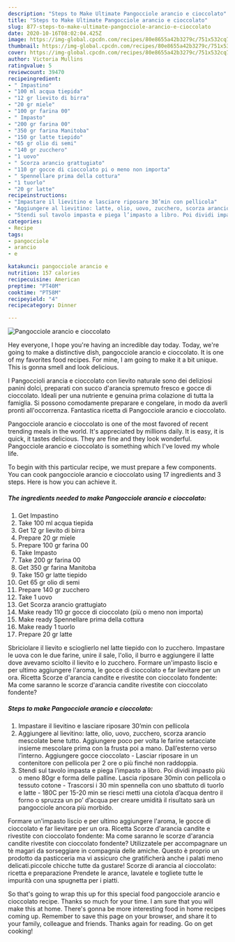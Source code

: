 ```yaml
---
description: "Steps to Make Ultimate Pangocciole arancio e cioccolato"
title: "Steps to Make Ultimate Pangocciole arancio e cioccolato"
slug: 877-steps-to-make-ultimate-pangocciole-arancio-e-cioccolato
date: 2020-10-16T08:02:04.425Z
image: https://img-global.cpcdn.com/recipes/80e8655a42b3279c/751x532cq70/pangocciole-arancio-e-cioccolato-recipe-main-photo.jpg
thumbnail: https://img-global.cpcdn.com/recipes/80e8655a42b3279c/751x532cq70/pangocciole-arancio-e-cioccolato-recipe-main-photo.jpg
cover: https://img-global.cpcdn.com/recipes/80e8655a42b3279c/751x532cq70/pangocciole-arancio-e-cioccolato-recipe-main-photo.jpg
author: Victoria Mullins
ratingvalue: 5
reviewcount: 39470
recipeingredient:
- " Impastino"
- "100 ml acqua tiepida"
- "12 gr lievito di birra"
- "20 gr miele"
- "100 gr farina 00"
- " Impasto"
- "200 gr farina 00"
- "350 gr farina Manitoba"
- "150 gr latte tiepido"
- "65 gr olio di semi"
- "140 gr zucchero"
- "1 uovo"
- " Scorza arancio grattugiato"
- "110 gr gocce di cioccolato pi o meno non importa"
- " Spennellare prima della cottura"
- "1 tuorlo"
- "20 gr latte"
recipeinstructions:
- "Impastare il lievitino e lasciare riposare 30’min con pellicola"
- "Aggiungere al lievitino: latte, olio, uovo, zucchero, scorza arancio mescolate bene tutto. Aggiungere poco per volta le farine setacciate insieme mescolare prima con la frusta poi a mano. Dall’esterno verso l’interno. Aggiungere gocce cioccolato  Lasciar riposare in un contenitore con pellicola per 2 ore o più finché non raddoppia."
- "Stendi sul tavolo impasta e piega l’impasto a libro. Poi dividi impasto più o meno 80gr e forma delle palline. Lascia riposare 30min con pellicola o tessuto cotone  Trascorsi i 30 min spennella con uno sbattuto di tuorlo e latte  180C per 15-20 min se riesci metti una ciotola d’acqua dentro il forno o spruzza un po’ d’acqua per creare umidità il risultato sarà un pangocciole ancora più morbido."
categories:
- Recipe
tags:
- pangocciole
- arancio
- e

katakunci: pangocciole arancio e 
nutrition: 157 calories
recipecuisine: American
preptime: "PT40M"
cooktime: "PT58M"
recipeyield: "4"
recipecategory: Dinner

---
```



![Pangocciole arancio e cioccolato](https://img-global.cpcdn.com/recipes/80e8655a42b3279c/751x532cq70/pangocciole-arancio-e-cioccolato-recipe-main-photo.jpg)

Hey everyone, I hope you're having an incredible day today. Today, we're going to make a distinctive dish, pangocciole arancio e cioccolato. It is one of my favorites food recipes. For mine, I am going to make it a bit unique. This is gonna smell and look delicious.

I Pangoccioli arancia e cioccolato con lievito naturale sono dei deliziosi panini dolci, preparati con succo d&#39;arancia spremuto fresco e gocce di cioccolato. Ideali per una nutriente e genuina prima colazione di tutta la famiglia. Si possono comodamente preparare e congelare, in modo da averli pronti all&#39;occorrenza. Fantastica ricetta di Pangocciole arancio e cioccolato.

Pangocciole arancio e cioccolato is one of the most favored of recent trending meals in the world. It's appreciated by millions daily. It is easy, it is quick, it tastes delicious. They are fine and they look wonderful. Pangocciole arancio e cioccolato is something which I've loved my whole life.


To begin with this particular recipe, we must prepare a few components. You can cook pangocciole arancio e cioccolato using 17 ingredients and 3 steps. Here is how you can achieve it.

<!--inarticleads1-->

##### The ingredients needed to make Pangocciole arancio e cioccolato:

1. Get  Impastino
1. Take 100 ml acqua tiepida
1. Get 12 gr lievito di birra
1. Prepare 20 gr miele
1. Prepare 100 gr farina 00
1. Take  Impasto
1. Take 200 gr farina 00
1. Get 350 gr farina Manitoba
1. Take 150 gr latte tiepido
1. Get 65 gr olio di semi
1. Prepare 140 gr zucchero
1. Take 1 uovo
1. Get  Scorza arancio grattugiato
1. Make ready 110 gr gocce di cioccolato (più o meno non importa)
1. Make ready  Spennellare prima della cottura
1. Make ready 1 tuorlo
1. Prepare 20 gr latte


Sbriciolare il lievito e scioglierlo nel latte tiepido con lo zucchero. Impastare le uova con le due farine, unire il sale, l&#39;olio, il burro e aggiungere il latte dove avevamo sciolto il lievito e lo zucchero. Formare un&#39;impasto liscio e per ultimo aggiungere l&#39;aroma, le gocce di cioccolato e far lievitare per un ora. Ricetta Scorze d&#39;arancia candite e rivestite con cioccolato fondente: Ma come saranno le scorze d&#39;arancia candite rivestite con cioccolato fondente? 

<!--inarticleads2-->

##### Steps to make Pangocciole arancio e cioccolato:

1. Impastare il lievitino e lasciare riposare 30’min con pellicola
1. Aggiungere al lievitino: latte, olio, uovo, zucchero, scorza arancio mescolate bene tutto. Aggiungere poco per volta le farine setacciate insieme mescolare prima con la frusta poi a mano. Dall’esterno verso l’interno. Aggiungere gocce cioccolato  - Lasciar riposare in un contenitore con pellicola per 2 ore o più finché non raddoppia.
1. Stendi sul tavolo impasta e piega l’impasto a libro. Poi dividi impasto più o meno 80gr e forma delle palline. Lascia riposare 30min con pellicola o tessuto cotone  - Trascorsi i 30 min spennella con uno sbattuto di tuorlo e latte  - 180C per 15-20 min se riesci metti una ciotola d’acqua dentro il forno o spruzza un po’ d’acqua per creare umidità il risultato sarà un pangocciole ancora più morbido.


Formare un&#39;impasto liscio e per ultimo aggiungere l&#39;aroma, le gocce di cioccolato e far lievitare per un ora. Ricetta Scorze d&#39;arancia candite e rivestite con cioccolato fondente: Ma come saranno le scorze d&#39;arancia candite rivestite con cioccolato fondente? Utilizzatele per accompagnare un tè magari da sorseggiare in compagnia delle amiche. Questo è proprio un prodotto da pasticceria ma vi assicuro che gratificherà anche i palati meno delicati.piccole chicche tutte da gustare! Scorze di arancia al cioccolato: ricetta e preparazione Prendete le arance, lavatele e togliete tutte le impurità con una spugnetta per i piatti. 

So that's going to wrap this up for this special food pangocciole arancio e cioccolato recipe. Thanks so much for your time. I am sure that you will make this at home. There's gonna be more interesting food in home recipes coming up. Remember to save this page on your browser, and share it to your family, colleague and friends. Thanks again for reading. Go on get cooking!
